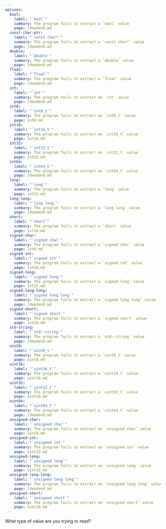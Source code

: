 ```yaml
---
options:
  bool:
    label: "`bool`"
    summary: The program fails to extract a `bool` value
    page: /deadend.md
  const-char-ptr:
    label: "`const char*`"
    summary: The program fails to extract a `const char*` value
    page: /deadend.md
  double:
    label: "`double`"
    summary: The program fails to extract a `double` value
    page: /deadend.md
  float:
    label: "`float`"
    summary: The program fails to extract a `float` value
    page: /deadend.md
  int:
    label: "`int`"
    summary: The program fails to extract an `int` value
    page: /deadend.md
  int8:
    label: "`int8_t`"
    summary: The program fails to extract an `int8_t` value
    page: int8.md
  int16:
    label: "`int16_t`"
    summary: The program fails to extract an `int16_t` value
    page: int16.md
  int32:
    label: "`int32_t`"
    summary: The program fails to extract an `int32_t` value
    page: int32.md
  int64:
    label: "`int64_t`"
    summary: The program fails to extract an `int64_t` value
    page: /deadend.md
  long:
    label: "`long`"
    summary: The program fails to extract a `long` value
    page: int32.md
  long-long:
    label: "`long long`"
    summary: The program fails to extract a `long long` value
    page: /deadend.md
  short:
    label: "`short`"
    summary: The program fails to extract a `short` value
    page: int16.md
  signed-char:
    label: "`signed char`"
    summary: The program fails to extract a `signed char` value
    page: int8.md
  signed-int:
    label: "`signed int`"
    summary: The program fails to extract a `signed int` value
    page: int16.md
  signed-long:
    label: "`signed long`"
    summary: The program fails to extract a `signed long` value
    page: int32.md
  signed-long-long:
    label: "`signed long long`"
    summary: The program fails to extract a `signed long long` value
    page: /deadend.md
  signed-short:
    label: "`signed short`"
    summary: The program fails to extract a `signed short` value
    page: int16.md
  std-string:
    label: "`std::string`"
    summary: The program fails to extract a `std::string` value
    page: /deadend.md
  uint8:
    label: "`uint8_t`"
    summary: The program fails to extract a `uint8_t` value
    page: uint8.md
  uint16:
    label: "`uint16_t`"
    summary: The program fails to extract a `uint16_t` value
    page: uint16.md
  uint32:
    label: "`uint32_t`"
    summary: The program fails to extract a `uint32_t` value
    page: uint16.md
  uint64:
    label: "`uint64_t`"
    summary: The program fails to extract a `uint64_t` value
    page: /deadend.md
  unsigned-char:
    label: "`unsigned char`"
    summary: The program fails to extract an `unsigned char` value
    page: uint8.md
  unsigned-int:
    label: "`unsigned int`"
    summary: The program fails to extract an `unsigned int` value
    page: uint32.md
  unsigned-long:
    label: "`unsigned long`"
    summary: The program fails to extract an `unsigned long` value
    page: uint32.md
  unsigned-long-long:
    label: "`unsigned long long`"
    summary: The program fails to extract an `unsigned long long` value
    page: /deadend.md
  unsigned-short:
    label: "`unsigned short`"
    summary: The program fails to extract an `unsigned short` value
    page: uint16.md
---
```


What type of value are you trying to read?
